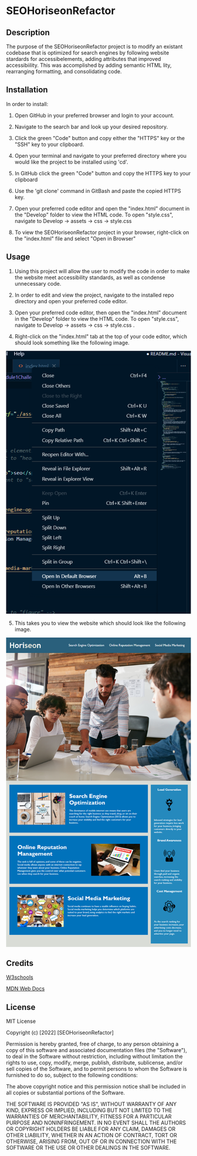 # SEOHoriseonRefactor

## Description

The purpose of the SEOHoriseonRefactor project is to modify an existant codebase that is optimized for search engines by following website stardards for accessibelements, adding attributes that improved accessibiility. This was accomplished by adding semantic HTML lity, rearranging formatting, and consolidating code.

## Installation

In order to install:

1. Open GitHub in your preferred browser and login to your account.

2. Navigate to the search bar and look up your desired repository.

3. Click the green "Code" button and copy either the "HTTPS" key or the "SSH" key to your clipboard.

4. Open your terminal and navigate to your preferred directory where you would like the project to be installed using 'cd'.

5. In GitHub click the green "Code" button and copy the HTTPS key to your clipboard

6. Use the 'git clone' command in GitBash and paste the copied HTTPS key.

7. Open your preferred code editor and open the "index.html" document in the "Develop" folder to view the HTML code. To open "style.css", navigate to Develop -> assets -> css -> style.css

8. To view the SEOHoriseonRefactor project in your browser, right-click on the "index.html" file and select "Open in Browser"

## Usage

1. Using this project will allow the user to modify the code in order to make the website meet accessibility standards, as well as condense unnecessary code.

2. In order to edit and view the project, navigate to the installed repo directory and open your preferred code editor.

3. Open your preferred code editor, then open the "index.html" document in the "Develop" folder to view the HTML code. To open "style.css", navigate to Develop -> assets -> css -> style.css .

4. Right-click on the "index.html" tab at the top of your code editor, which should look something like the following image.

![Open In Browser](assets/images/OpenInBrowser.png)

5. This takes you to view the website which should look like the following image.

![Mock Up](assets/images/Usagescreenshot.png)

## Credits

[W3schools](https://www.w3schools.com/)

[MDN Web Docs](https://developer.mozilla.org/en-US/)

## License

MIT License

Copyright (c) [2022] [SEOHoriseonRefactor]

Permission is hereby granted, free of charge, to any person obtaining a copy
of this software and associated documentation files (the "Software"), to deal
in the Software without restriction, including without limitation the rights
to use, copy, modify, merge, publish, distribute, sublicense, and/or sell
copies of the Software, and to permit persons to whom the Software is
furnished to do so, subject to the following conditions:

The above copyright notice and this permission notice shall be included in all
copies or substantial portions of the Software.

THE SOFTWARE IS PROVIDED "AS IS", WITHOUT WARRANTY OF ANY KIND, EXPRESS OR
IMPLIED, INCLUDING BUT NOT LIMITED TO THE WARRANTIES OF MERCHANTABILITY,
FITNESS FOR A PARTICULAR PURPOSE AND NONINFRINGEMENT. IN NO EVENT SHALL THE
AUTHORS OR COPYRIGHT HOLDERS BE LIABLE FOR ANY CLAIM, DAMAGES OR OTHER
LIABILITY, WHETHER IN AN ACTION OF CONTRACT, TORT OR OTHERWISE, ARISING FROM,
OUT OF OR IN CONNECTION WITH THE SOFTWARE OR THE USE OR OTHER DEALINGS IN THE
SOFTWARE.
